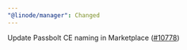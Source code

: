 ```yaml
---
"@linode/manager": Changed
---
```


Update Passbolt CE naming in Marketplace ([#10778](https://github.com/linode/manager/pull/10778))

